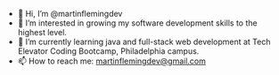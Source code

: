 - 👋 Hi, I’m @martinflemingdev
- 👀 I’m interested in growing my software development skills to the highest level.
- 🌱 I’m currently learning java and full-stack web development at Tech Elevator Coding Bootcamp, Philadelphia campus.
- 📫 How to reach me: martinflemingdev@gmail.com

<!---
martinflemingdev/martinflemingdev is a ✨ special ✨ repository because its `README.md` (this file) appears on your GitHub profile.
You can click the Preview link to take a look at your changes.
--->
